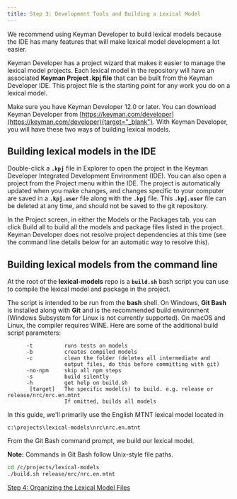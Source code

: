```yaml
---
title: Step 3: Development Tools and Building a Lexical Model
---
```

  
We recommend using Keyman Developer to build lexical models because the
IDE has many features that will make lexical model development a lot
easier.

Keyman Developer has a project wizard that makes it easier to manage the
lexical model projects. Each lexical model in the repository will have
an associated **Keyman Project .kpj file** that can be built from the
Keyman Developer IDE. This project file is the starting point for any
work you do on a lexical model.

Make sure you have Keyman Developer 12.0 or later. You can download
Keyman Developer from
[https://keyman.com/developer](https://keyman.com/developer){target="_blank"}.
With Keyman Developer, you will have these two ways of building lexical
models.

## Building lexical models in the IDE

Double-click a **`.kpj`** file in Explorer to open the project in the
Keyman Developer Integrated Development Environment (IDE). You can also
open a project from the Project menu within the IDE. The project is
automatically updated when you make changes, and changes specific to
your computer are saved in a **`.kpj.user`** file along with the
**`.kpj`** file. This **`.kpj.user`** file can be deleted at any time,
and should not be saved to the git repository.

In the Project screen, in either the Models or the Packages tab, you can
click <span class="guibutton">Build all</span> to build all the models
and package files listed in the project. Keyman Developer does not
resolve project dependencies at this time (see the command line details
below for an automatic way to resolve this).

## Building lexical models from the command line

At the root of the **lexical-models** repo is a **`build.sh`** bash
script you can use to compile the lexical model and package in the
project.

The script is intended to be run from the **bash** shell. On Windows,
**Git Bash** is installed along with **Git** and is the recommended
build environment (Windows Subsystem for Linux is not currently
supported). On macOS and Linux, the compiler requires WINE. Here are
some of the additional build script parameters:

``` none
      -t          runs tests on models
      -b          creates compiled models
      -c          clean the folder (deletes all intermediate and
                  output files, do this before committing with git)
      -no-npm     skip all npm steps
      -s          build silently
      -h          get help on build.sh
       [target]   The specific model(s) to build. e.g. release or release/nrc/nrc.en.mtnt
                  If omitted, builds all models
```

In this guide, we'll primarily use the English MTNT lexical model
located in

``` none
c:\projects\lexical-models\nrc\nrc.en.mtnt
```

From the Git Bash command prompt, we build our lexical model.

**Note:** Commands in Git Bash follow Unix-style file paths.

``` bash
cd /c/projects/lexical-models
./build.sh release/nrc/nrc.en.mtnt
```

[Step 4: Organizing the Lexical Model Files](step-4.php)

